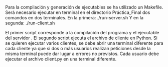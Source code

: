 Para la compilación y generación de ejecutables se ha utilizado un Makefile. Será necesario ejecutar en terminal en el directorio Práctica_Final dos comandos en dos terminales.
En la primera:
./run-server.sh
Y en la segunda: 
./run-client.sh

El primer script corresponde a la compilación del programa y el ejecutable del servidor .
El segundo script ejecuta el archivo de cliente en Python. Si se quieren ejecutar varios clientes, se debe abrir una terminal diferente para cada cliente ya que si dos o más usuarios realizan peticiones desde la misma terminal puede dar lugar a errores no previstos. Cada usuario debe ejecutar el archivo client.py  en una terminal diferente.